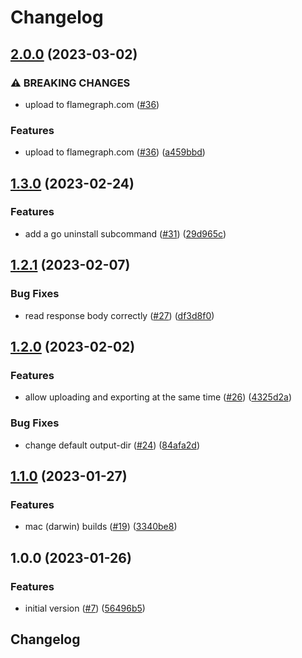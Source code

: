 # Changelog

## [2.0.0](https://github.com/pyroscope-io/ci/compare/v1.3.0...v2.0.0) (2023-03-02)


### ⚠ BREAKING CHANGES

* upload to flamegraph.com ([#36](https://github.com/pyroscope-io/ci/issues/36))

### Features

* upload to flamegraph.com ([#36](https://github.com/pyroscope-io/ci/issues/36)) ([a459bbd](https://github.com/pyroscope-io/ci/commit/a459bbd6ece982c409b670ccd0e1dd23b552dd3e))

## [1.3.0](https://github.com/pyroscope-io/ci/compare/v1.2.1...v1.3.0) (2023-02-24)


### Features

* add a go uninstall subcommand ([#31](https://github.com/pyroscope-io/ci/issues/31)) ([29d965c](https://github.com/pyroscope-io/ci/commit/29d965c6ec321b99e684d6797c0783a8ee110a43))

## [1.2.1](https://github.com/pyroscope-io/ci/compare/v1.2.0...v1.2.1) (2023-02-07)


### Bug Fixes

* read response body correctly ([#27](https://github.com/pyroscope-io/ci/issues/27)) ([df3d8f0](https://github.com/pyroscope-io/ci/commit/df3d8f05921cd800d757e62e554e7504436f3e83))

## [1.2.0](https://github.com/pyroscope-io/ci/compare/v1.1.0...v1.2.0) (2023-02-02)


### Features

* allow uploading and exporting at the same time ([#26](https://github.com/pyroscope-io/ci/issues/26)) ([4325d2a](https://github.com/pyroscope-io/ci/commit/4325d2a953c9908d7899af418325bec4b9bf64f6))


### Bug Fixes

* change default output-dir ([#24](https://github.com/pyroscope-io/ci/issues/24)) ([84afa2d](https://github.com/pyroscope-io/ci/commit/84afa2d9c232866d0cffc0a90892cb41f5ca23d9))

## [1.1.0](https://github.com/pyroscope-io/ci/compare/v1.0.0...v1.1.0) (2023-01-27)


### Features

* mac (darwin) builds ([#19](https://github.com/pyroscope-io/ci/issues/19)) ([3340be8](https://github.com/pyroscope-io/ci/commit/3340be81785f62aeab70026eaeb8c5fcd909ae8b))

## 1.0.0 (2023-01-26)


### Features

* initial version ([#7](https://github.com/pyroscope-io/ci/issues/7)) ([56496b5](https://github.com/pyroscope-io/ci/commit/56496b5f11fbb86b855eaf730c8f18d08207a5f4))

## Changelog
